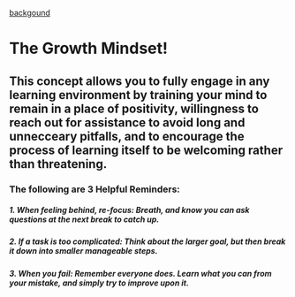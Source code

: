 [backgound](https://user-images.githubusercontent.com/119603466/214134321-5593ec94-6e46-4f51-a353-c93d4e9a8a4e.jpg)

# The Growth Mindset!

## This concept allows you to fully engage in any learning environment by training your mind to remain in a place of positivity, willingness to reach out for assistance to avoid long and unnecceary pitfalls, and to encourage the process of learning itself to be welcoming rather than threatening.

### The following are 3 Helpful Reminders:

##### 1. When feeling behind, re-focus: Breath, and know you can ask questions at the next break to catch up.
##### 2. If a task is too complicated: Think about the larger goal, but then break it down into smaller manageable steps.
##### 3. When you fail: Remember everyone does. Learn what you can from your mistake, and simply try to improve upon it.


